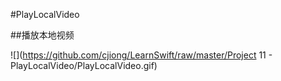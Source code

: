 #PlayLocalVideo

##播放本地视频

![](https://github.com/cjiong/LearnSwift/raw/master/Project 11 - PlayLocalVideo/PlayLocalVideo.gif)